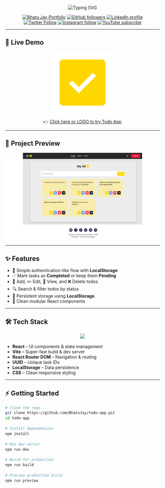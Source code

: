<!-- Banner -->
<p align="center">
  <img src="https://readme-typing-svg.herokuapp.com?size=30&duration=3000&color=00F700&center=true&vCenter=true&width=800&lines=Welcome+to+Todo+App!;Built+with+React+⚛️+%26+Vite⚡;Organize+Your+Tasks+Easily;Clean+Code+%7C+Responsive+UI+%7C+Modern+Stack" alt="Typing SVG" />
</p>

<!-- Social Links -->
<p align="center">
  <a href="https://bhatujay.github.io"><img src="https://img.shields.io/badge/BhatuJay-Portfolio-brightgreen?labelColor=white" alt="Bhatu Jay Portfolio"></a>
  <a href="https://github.com/BhatuJay"><img src="https://img.shields.io/github/followers/BhatuJay?style=social&label=github" alt="GitHub followers"></a>
  <a href="https://linkedin.com/in/jaybhatu"><img src="https://img.shields.io/badge/LinkedIn--blue?style=social&logo=linkedin" alt="LinkedIn profile"></a>
  <a href="https://x.com/AhirBhatuJay"><img src="https://img.shields.io/twitter/follow/AhirBhatuJay?style=social" alt="Twitter Follow"></a>
  <a href="https://instagram.com/jay_bhatu_2135"><img src="https://img.shields.io/badge/Instagram--pink?style=social&logo=instagram" alt="Instagram follow"></a>
  <a href="https://youtube.com/@bhatujay"><img src="https://img.shields.io/badge/YouTube--red?style=social&logo=youtube" alt="YouTube subscribe"></a>
</p>

---

## 🚀 Live Demo  

<p align="center">
  <a href="https://your-todo-app-link.vercel.app" target="_blank">
    <img src="public/favicon.svg" alt="Live Demo" width="200" />
  </a>
</p>

<p align="center">
  👉 <a href="https://your-todo-app-link.vercel.app" target="_blank">Click here or LOGO to try Todo App</a>
</p>

---

## 🌟 Project Preview

<p align="center">
  <img src="./src/assets/react-todo-gif.gif" alt="Todo App Screenshot gif" width="800" />
  <!-- <img src="./src/assets/react-todo-home.PNG" alt="Todo App Home Screenshot" width="800" /> -->
  <!-- <img src="./src/assets/react-todo-about.PNG" alt="Todo App About Screenshot" width="800" /> -->
  <!-- <img src="./src/assets/react-todo-alltodos.PNG" alt="Todo App All Todos Screenshot" width="800" /> -->
  <!-- <img src="./src/assets/react-todo-register.PNG" alt="Todo App Register Screenshot" width="800" /> -->
  <!-- <img src="./src/assets/react-todo-login.PNG" alt="Todo App Login Screenshot" width="800" /> -->
</p>

---

## ✨ Features

- 🔐 Simple authentication-like flow with **LocalStorage**  
- ✅ Mark tasks as **Completed** or keep them **Pending**  
- 📝 Add, ✏️ Edit, 👀 View, and ❌ Delete todos  
- 🔍 Search & filter todos by status  
- 💾 Persistent storage using **LocalStorage**  
- 🧹 Clean modular React components  

---

## 🛠 Tech Stack

<p align="center">
  <img src="https://skillicons.dev/icons?i=react,vite,js,html,css,git,github" />
</p>

- **React** – UI components & state management  
- **Vite** – Super-fast build & dev server  
- **React Router DOM** – Navigation & routing  
- **UUID** – Unique task IDs  
- **LocalStorage** – Data persistence  
- **CSS** – Clean responsive styling  

---

## ⚡ Getting Started

```bash
# Clone the repo
git clone https://github.com/BhatuJay/todo-app.git
cd todo-app

# Install dependencies
npm install

# Run dev server
npm run dev

# Build for production
npm run build

# Preview production build
npm run preview
